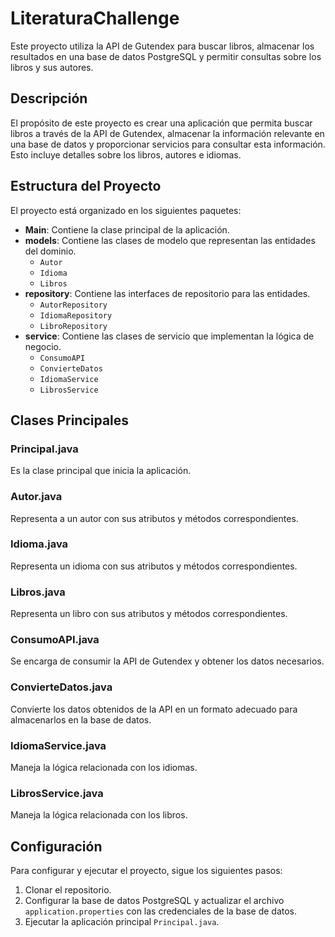 # LiteraturaChallenge

Este proyecto utiliza la API de Gutendex para buscar libros, almacenar los resultados en una base de datos PostgreSQL y permitir consultas sobre los libros y sus autores.

## Descripción

El propósito de este proyecto es crear una aplicación que permita buscar libros a través de la API de Gutendex, almacenar la información relevante en una base de datos y proporcionar servicios para consultar esta información. Esto incluye detalles sobre los libros, autores e idiomas.

## Estructura del Proyecto

El proyecto está organizado en los siguientes paquetes:

- **Main**: Contiene la clase principal de la aplicación.
- **models**: Contiene las clases de modelo que representan las entidades del dominio.
    - `Autor`
    - `Idioma`
    - `Libros`
- **repository**: Contiene las interfaces de repositorio para las entidades.
    - `AutorRepository`
    - `IdiomaRepository`
    - `LibroRepository`
- **service**: Contiene las clases de servicio que implementan la lógica de negocio.
    - `ConsumoAPI`
    - `ConvierteDatos`
    - `IdiomaService`
    - `LibrosService`

## Clases Principales

### Principal.java

Es la clase principal que inicia la aplicación.

### Autor.java

Representa a un autor con sus atributos y métodos correspondientes.

### Idioma.java

Representa un idioma con sus atributos y métodos correspondientes.

### Libros.java

Representa un libro con sus atributos y métodos correspondientes.

### ConsumoAPI.java

Se encarga de consumir la API de Gutendex y obtener los datos necesarios.

### ConvierteDatos.java

Convierte los datos obtenidos de la API en un formato adecuado para almacenarlos en la base de datos.

### IdiomaService.java

Maneja la lógica relacionada con los idiomas.

### LibrosService.java

Maneja la lógica relacionada con los libros.

## Configuración

Para configurar y ejecutar el proyecto, sigue los siguientes pasos:

1. Clonar el repositorio.
2. Configurar la base de datos PostgreSQL y actualizar el archivo `application.properties` con las credenciales de la base de datos.
3. Ejecutar la aplicación principal `Principal.java`.

